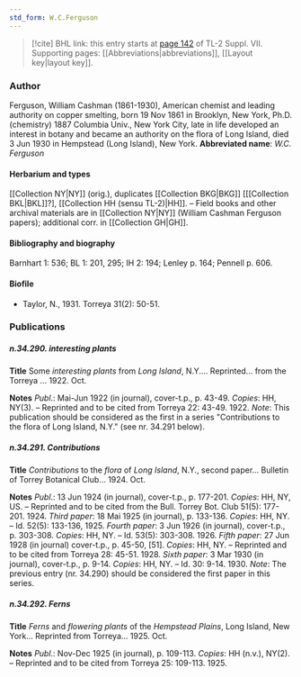 ```yaml
---
std_form: W.C.Ferguson
---
```


> [!cite] BHL link: this entry starts at [page 142](https://www.biodiversitylibrary.org/page/33259646) of TL-2 Suppl. VII.
> Supporting pages: [[Abbreviations|abbreviations]], [[Layout key|layout key]].

### Author

Ferguson, William Cashman (1861-1930), American chemist and leading authority on copper smelting, born 19 Nov 1861 in Brooklyn, New York, Ph.D. (chemistry) 1887 Columbia Univ., New York City, late in life developed an interest in botany and became an authority on the flora of Long Island, died 3 Jun 1930 in Hempstead (Long Island), New York. 
**Abbreviated name**: *W.C. Ferguson*

#### Herbarium and types

[[Collection NY|NY]] (orig.), duplicates [[Collection BKG|BKG]] \[[[Collection BKL|BKL]]?\], [[Collection HH (sensu TL-2)|HH]]. – Field books and other archival materials are in [[Collection NY|NY]] (William Cashman Ferguson papers); additional corr. in [[Collection GH|GH]].

#### Bibliography and biography

Barnhart 1: 536; BL 1: 201, 295; IH 2: 194; Lenley p. 164; Pennell p. 606.

#### Biofile

- Taylor, N., 1931. Torreya 31(2): 50-51.

### Publications

##### n.34.290. interesting plants

**Title**
Some *interesting plants* from *Long Island*, N.Y.... Reprinted... from the Torreya ... 1922. Oct.

**Notes**
*Publ*.: Mai-Jun 1922 (in journal), cover-t.p., p. 43-49. *Copies*: HH, NY(3). – Reprinted and to be cited from Torreya 22: 43-49. 1922.
*Note*: This publication should be considered as the first in a series "Contributions to the flora of Long Island, N.Y." (see nr. 34.291 below).

##### n.34.291. Contributions

**Title**
*Contributions* to the *flora* of *Long Island*, N.Y., second paper... Bulletin of Torrey Botanical Club... 1924. Oct.

**Notes**
*Publ*.: 13 Jun 1924 (in journal), cover-t.p., p. 177-201. *Copies*: HH, NY, US. – Reprinted and to be cited from the Bull. Torrey Bot. Club 51(5): 177-201. 1924.
*Third paper*: 18 Mai 1925 (in journal), p. 133-136. *Copies*: HH, NY. – Id. 52(5): 133-136, 1925.
*Fourth paper*: 3 Jun 1926 (in journal), cover-t.p., p. 303-308. *Copies*: HH, NY. – Id. 53(5): 303-308. 1926.
*Fifth paper*: 27 Jun 1928 (in journal) cover-t.p., p. 45-50, \[51\]. *Copies*: HH, NY. – Reprinted and to be cited from Torreya 28: 45-51. 1928.
*Sixth paper*: 3 Mar 1930 (in journal), cover-t.p., p. 9-14. *Copies*: HH, NY. – Id. 30: 9-14. 1930.
*Note*: The previous entry (nr. 34.290) should be considered the first paper in this series.

##### n.34.292. Ferns

**Title**
*Ferns* and *flowering plants* of the *Hempstead Plains*, Long Island, New York... Reprinted from Torreya... 1925. Oct.

**Notes**
*Publ*.: Nov-Dec 1925 (in journal), p. 109-113. *Copies*: HH (n.v.), NY(2). – Reprinted and to be cited from Torreya 25: 109-113. 1925.


